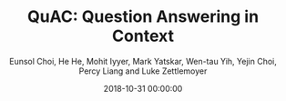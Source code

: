 ---
title: "QuAC: Question Answering in Context"
collection: publications
permalink: /publication/2018-10-31-0069
date: 2018-10-31 00:00:00
author: 'Eunsol Choi, He He, Mohit Iyyer, Mark Yatskar, Wen-tau Yih, Yejin Choi, Percy Liang and Luke Zettlemoyer'
venue: 'EMNLP-2018'
---